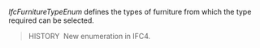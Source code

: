 _IfcFurnitureTypeEnum_ defines the types of furniture from which the type required can be selected.

> HISTORY&nbsp; New enumeration in IFC4.